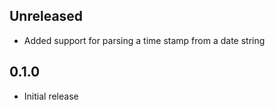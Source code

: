 Unreleased
----------
- Added support for parsing a time stamp from a date string


0.1.0
-----
- Initial release
